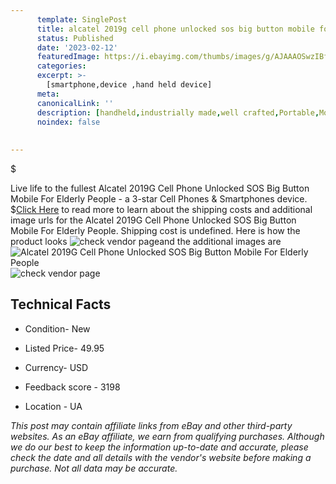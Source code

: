 ```yaml
---
      template: SinglePost
      title: alcatel 2019g cell phone unlocked sos big button mobile for elderly people
      status: Published
      date: '2023-02-12'
      featuredImage: https://i.ebayimg.com/thumbs/images/g/AJAAAOSwzIBfhf4Y/s-l225.jpg
      categories: 
      excerpt: >-
        [smartphone,device ,hand held device]
      meta:
      canonicalLink: ''
      description: [handheld,industrially made,well crafted,Portable,Mobile,Compact,Convenient,Lightweight,Maneuverable,Man-portable,Miniature,Carriable,Hand-held,Light,Holdable,Transportable,Mobile device,Pocket-sized,On-the-go,Wireless,Cordless,Compact size,Convenient size, smartphone,device ,hand held device]
      noindex: false
      
        
---
```

$

Live life to the fullest Alcatel 2019G Cell Phone Unlocked SOS Big Button Mobile For Elderly People - a 3-star Cell Phones & Smartphones device.
$[Click Here](https://www.ebay.com/itm/233744990688?hash=item366c4981e0%3Ag%3AAJAAAOSwzIBfhf4Y&mkevt=1&mkcid=1&mkrid=711-53200-19255-0&campid=%253CePNCampaignId%253E&customid=%253CreferenceId%253E&toolid=10049) to read more to learn about the shipping costs and additional image urls for the Alcatel 2019G Cell Phone Unlocked SOS Big Button Mobile For Elderly People. Shipping cost is undefined. Here is how the product looks ![check vendor page](https://i.ebayimg.com/thumbs/images/g/AJAAAOSwzIBfhf4Y/s-l225.jpg)and the additional images are![Alcatel 2019G Cell Phone Unlocked SOS Big Button Mobile For Elderly People](https://i.ebayimg.com/images/g/AJAAAOSwzIBfhf4Y/s-l1200.jpg)![check vendor page](https://origin-galleryplus.ebayimg.com/ws/web/233744990688_2_0_1/225x225.jpg,https://origin-galleryplus.ebayimg.com/ws/web/233744990688_3_0_1/225x225.jpg,https://origin-galleryplus.ebayimg.com/ws/web/233744990688_4_0_1/225x225.jpg,https://origin-galleryplus.ebayimg.com/ws/web/233744990688_5_0_1/225x225.jpg,https://origin-galleryplus.ebayimg.com/ws/web/233744990688_6_0_1/225x225.jpg,https://origin-galleryplus.ebayimg.com/ws/web/233744990688_7_0_1/225x225.jpg,https://origin-galleryplus.ebayimg.com/ws/web/233744990688_8_0_1/225x225.jpg,https://origin-galleryplus.ebayimg.com/ws/web/233744990688_9_0_1/225x225.jpg)



 ## Technical Facts 



     
      

 - Condition- New 


      

 - Listed Price- 49.95 


      

 - Currency- USD 


      

 - Feedback score - 3198 


      

 - Location - UA 


      
      

 *_This post may contain affiliate links from eBay and other third-party websites. As an eBay affiliate, we earn from qualifying purchases. Although we do our best to keep the information up-to-date and accurate, please check the date and all details with the vendor's website before making a purchase. Not all data may be accurate._*






